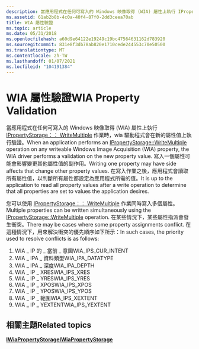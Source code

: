 ```yaml
---
description: 當應用程式在任何可寫入的 Windows 映像取得 (WIA) 屬性上執行 IPropertyStorage：： WriteMultiple 作業時，WIA 驅動程式會在新的屬性值上執行驗證。
ms.assetid: 61ab2b8b-4c0a-40f4-87f0-2dd3ceea70ab
title: WIA 屬性驗證
ms.topic: article
ms.date: 05/31/2018
ms.openlocfilehash: a60d9e64122e19249c19bc47564631162d783920
ms.sourcegitcommit: 831e8f3db78ab820e1710cede244553c70e50500
ms.translationtype: MT
ms.contentlocale: zh-TW
ms.lasthandoff: 01/07/2021
ms.locfileid: "104191384"
---
```

# <a name="wia-property-validation"></a><span data-ttu-id="1126d-103">WIA 屬性驗證</span><span class="sxs-lookup"><span data-stu-id="1126d-103">WIA Property Validation</span></span>

<span data-ttu-id="1126d-104">當應用程式在任何可寫入的 Windows 映像取得 (WIA) 屬性上執行 [IPropertyStorage：： WriteMultiple](/windows/win32/api/propidlbase/nf-propidlbase-ipropertystorage-writemultiple) 作業時，wia 驅動程式會在新的屬性值上執行驗證。</span><span class="sxs-lookup"><span data-stu-id="1126d-104">When an application performs an [IPropertyStorage::WriteMultiple](/windows/win32/api/propidlbase/nf-propidlbase-ipropertystorage-writemultiple) operation on any writeable Windows Image Acquisition (WIA) property, the WIA driver performs a validation on the new property value.</span></span> <span data-ttu-id="1126d-105">寫入一個屬性可能會影響變更其他屬性值的副作用。</span><span class="sxs-lookup"><span data-stu-id="1126d-105">Writing one property may have side affects that change other property values.</span></span> <span data-ttu-id="1126d-106">在寫入作業之後，應用程式會讀取所有屬性值，以判斷所有屬性都設定為應用程式所需的值。</span><span class="sxs-lookup"><span data-stu-id="1126d-106">It is up to the application to read all property values after a write operation to determine that all properties are set to values the application desires.</span></span>

<span data-ttu-id="1126d-107">您可以使用 [IPropertyStorage：： WriteMultiple](/windows/win32/api/propidlbase/nf-propidlbase-ipropertystorage-writemultiple) 作業同時寫入多個屬性。</span><span class="sxs-lookup"><span data-stu-id="1126d-107">Multiple properties can be written simultaneously using the [IPropertyStorage::WriteMultiple](/windows/win32/api/propidlbase/nf-propidlbase-ipropertystorage-writemultiple) operation.</span></span> <span data-ttu-id="1126d-108">在某些情況下，某些屬性指派會發生衝突。</span><span class="sxs-lookup"><span data-stu-id="1126d-108">There may be cases where some property assignments conflict.</span></span> <span data-ttu-id="1126d-109">在這種情況下，用來解決衝突的優先順序如下所示：</span><span class="sxs-lookup"><span data-stu-id="1126d-109">In such cases, the priority used to resolve conflicts is as follows:</span></span>

1.  <span data-ttu-id="1126d-110">WIA \_ IP 的 \_ 當前 \_ 意圖</span><span class="sxs-lookup"><span data-stu-id="1126d-110">WIA\_IPS\_CUR\_INTENT</span></span>
2.  <span data-ttu-id="1126d-111">WIA \_ IPA \_ 資料類型</span><span class="sxs-lookup"><span data-stu-id="1126d-111">WIA\_IPA\_DATATYPE</span></span>
3.  <span data-ttu-id="1126d-112">WIA \_ IPA \_ 深度</span><span class="sxs-lookup"><span data-stu-id="1126d-112">WIA\_IPA\_DEPTH</span></span>
4.  <span data-ttu-id="1126d-113">WIA \_ IP \_ XRES</span><span class="sxs-lookup"><span data-stu-id="1126d-113">WIA\_IPS\_XRES</span></span>
5.  <span data-ttu-id="1126d-114">WIA \_ IP \_ YRES</span><span class="sxs-lookup"><span data-stu-id="1126d-114">WIA\_IPS\_YRES</span></span>
6.  <span data-ttu-id="1126d-115">WIA \_ IP \_ XPOS</span><span class="sxs-lookup"><span data-stu-id="1126d-115">WIA\_IPS\_XPOS</span></span>
7.  <span data-ttu-id="1126d-116">WIA \_ IP \_ YPOS</span><span class="sxs-lookup"><span data-stu-id="1126d-116">WIA\_IPS\_YPOS</span></span>
8.  <span data-ttu-id="1126d-117">WIA \_ IP \_ 範圍</span><span class="sxs-lookup"><span data-stu-id="1126d-117">WIA\_IPS\_XEXTENT</span></span>
9.  <span data-ttu-id="1126d-118">WIA \_ IP \_ YEXTENT</span><span class="sxs-lookup"><span data-stu-id="1126d-118">WIA\_IPS\_YEXTENT</span></span>

## <a name="related-topics"></a><span data-ttu-id="1126d-119">相關主題</span><span class="sxs-lookup"><span data-stu-id="1126d-119">Related topics</span></span>

<dl> <dt>

[<span data-ttu-id="1126d-120">**IWiaPropertyStorage**</span><span class="sxs-lookup"><span data-stu-id="1126d-120">**IWiaPropertyStorage**</span></span>](/windows/desktop/api/wia_xp/nn-wia_xp-iwiapropertystorage)
</dt> </dl>

 

 
